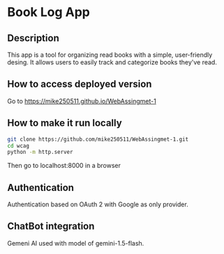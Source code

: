 # Book Log App
## Description
This app is a tool for organizing read books with a simple, user-friendly desing. It allows users to easily track and categorize books they've read.

## How to access deployed version
Go to https://mike250511.github.io/WebAssingmet-1

## How to make it run locally
```bash
git clone https://github.com/mike250511/WebAssingmet-1.git
cd wcag
python -m http.server
```

Then go to localhost:8000 in a browser

## Authentication
Authentication based on OAuth 2 with Google as only provider.

## ChatBot integration
Gemeni AI used with model of gemini-1.5-flash.